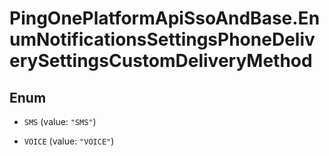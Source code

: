 # PingOnePlatformApiSsoAndBase.EnumNotificationsSettingsPhoneDeliverySettingsCustomDeliveryMethod

## Enum


* `SMS` (value: `"SMS"`)

* `VOICE` (value: `"VOICE"`)


